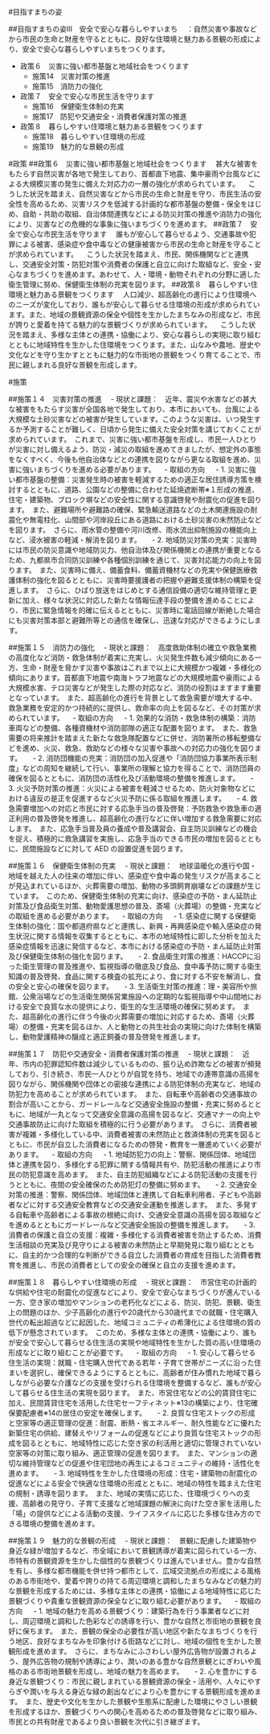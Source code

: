 #目指すまちの姿 

##目指すまちの姿Ⅲ　安全で安心な暮らしやすいまち
　：自然災害や事故などから市民の生命と財産を守るとともに、良好な住環境と魅力ある景観の形成により、安全で安心な暮らしやすいまちをつくります。
 - 政策６　災害に強い都市基盤と地域社会をつくります
   - 施策14　災害対策の推進 
   - 施策15　消防力の強化 
 - 政策７　安全で安心な市民生活を守ります
   - 施策16　保健衛生体制の充実 
   - 施策17　防犯や交通安全・消費者保護対策の推進 
 - 政策８　暮らしやすい住環境と魅力ある景観をつくります
   - 施策18　暮らしやすい住環境の形成 
   - 施策19　魅力的な景観の形成 





#政策
##政策６　災害に強い都市基盤と地域社会をつくります
　甚大な被害をもたらす自然災害が各地で発生しており、首都直下地震、集中豪雨や台風などによる大規模災害の発生に備えた対応力の一層の強化が求められています。
　こうした状況を踏まえ、自然災害などから市民の生命と財産を守り、市民生活の安全性を高めるため、災害リスクを低減する計画的な都市基盤の整備・保全をはじめ、自助・共助の取組、自治体間連携などによる防災対策の推進や消防力の強化により、災害などの危機的な事象に強いまちづくりを進めます。
##政策７　安全で安心な市民生活を守ります
　誰もが安心して暮らせるよう、交通事故や犯罪による被害、感染症や食中毒などの健康被害から市民の生命と財産を守ることが求められています。
　こうした状況を踏まえ、市民、関係機関などと連携し、交通安全対策・防犯対策や消費者の保護と自立に向けた取組など、安全・安心なまちづくりを進めます。あわせて、人・環境・動物それぞれの分野に適した衛生管理に努め、保健衛生体制の充実を図ります。
##政策８　暮らしやすい住環境と魅力ある景観をつくります
　人口減少、超高齢化の進行により住環境へのニーズが変化しており、誰もが安心して暮らせる住環境の形成が求められています。また、地域の景観資源の保全や個性を生かしたまちなみの形成など、市民が誇りと愛着を持てる魅力的な景観づくりが求められています。
　こうした状況を踏まえ、多様な主体との連携・協働により、安心な暮らしの実現に取り組むとともに地域特性を生かした住環境をつくります。また、山なみや農地、歴史や文化などを守り生かすとともに魅力的な市街地の景観をつくり育てることで、市民に親しまれる良好な景観を形成します。



#施策

##施策１４　災害対策の推進 
　- 現状と課題：　近年、震災や水害などの甚大な被害をもたらす災害が全国各地で発生しており、本市においても、台風による大規模な土砂災害などの被害が発生しています。このような災害は、いつ発生するか予測することが難しく、日頃から発生に備えた安全対策を講じておくことが求められています。　これまで、災害に強い都市基盤を形成し、市民一人ひとりが災害に対し備えるよう、防災・減災の取組を進めてきましたが、想定外の事態をなくすべく、今後も他自治体などとの連携を図りながら更なる取組を進め、災害に強いまちづくりを進める必要があります。
　- 取組の方向
　 - 1. 災害に強い都市基盤の整備：災害発生時の被害を軽減するための適正な居住誘導方策を検討するとともに、道路、公園などの整備に合わせた延焼遮断帯※１形成の推進、住宅・建築物、ブロック塀などの安全性に関する意識啓発や耐震化の促進を図ります。　また、避難場所や避難路の確保、緊急輸送道路などの土木関連施設の耐震化や無電柱化、山間部や河岸段丘にある道路における土砂災害の未然防止などを図ります。　さらに、雨水管の整備や河川改修、雨水流出抑制施設の機能向上など、浸水被害の軽減・解消を図ります。
　 - 2. 地域防災対策の充実：災害時には市民の防災意識や地域防災力、他自治体及び関係機関との連携が重要となるため、九都県市合同防災訓練や各種個別訓練を通じて、災害対応能力の向上を図ります。　また、災害時に備え、備蓄食料、備蓄資機材などの充実や保健医療救護体制の強化を図るとともに、災害時要援護者の把握や避難支援体制の構築を促進します。　さらに、ひばり放送をはじめとする通信設備の適切な維持管理と更新に加え、様々な状況に対応した新たな情報伝達手段の整備を進めることにより、市民に緊急情報を的確に伝えるとともに、災害時に電話回線が断絶した場合にも災害対策本部と避難所等との通信を確保し、迅速な対応ができるようにします。

##施策１５　消防力の強化 
　- 現状と課題：　高度救助体制の確立や救急業務の高度化など消防・救急体制が着実に充実し、火災発生件数も減少傾向にある一方、生命・財産を脅かす災害や事故はこれまで以上に大規模かつ複雑・多様化の傾向にあります。首都直下地震や南海トラフ地震などの大規模地震や豪雨による大規模水害、テロ災害などが発生した際の対応など、消防の役割はますます重要となっています。　また、超高齢化の進行を背景として救急需要が増大する中、救急業務を安定的かつ持続的に提供し、救命率の向上を図るなど、その対策が求められています。
　- 取組の方向
　 - 1. 効果的な消防・救急体制の構築：消防車両などの整備、各種資機材や消防部隊の適正な配置を図ります。　また、救急需要の将来推計を踏まえた新たな救急隊配置などに併せ、消防署所の移転整備などを進め、火災、救急、救助などの様々な災害や事故への対応力の強化を図ります。
　 - 2. 消防団機能の充実：消防団の加入促進や「消防団協力事業所表示制度」などの周知を継続して行い、事業所の理解と協力を得ることで、消防団員の確保を図るとともに、消防団の活性化及び活動環境の整備を推進します。
　 - 3. 火災予防対策の推進：火災による被害を軽減させるため、防火対象物などにおける違反の是正を促進するなど火災予防に係る取組を推進します。
　 - 4. 救急需要増加への対応と市民に対する応急手当の普及啓発：予防救急や救急車の適正利用の普及啓発を推進し、超高齢化の進行などに伴い増加する救急需要に対応します。　また、応急手当普及員の養成や普及講習会、自主防災訓練などの機会を捉え、積極的に救急講習を実施し、応急手当のできる市民の増加を図るとともに、民間施設などに対して AED の設置促進を図ります。

##施策１６　保健衛生体制の充実 
　- 現状と課題：　地球温暖化の進行や国・地域を越えた人の往来の増加に伴い、感染症や食中毒の発生リスクが高まることが見込まれているほか、火葬需要の増加、動物の多頭飼育崩壊などの課題が生じています。　このため、保健衛生体制の充実に向け、感染症の予防・まん延防止対策及び食品衛生対策、動物愛護思想の普及、斎場（火葬場）の整備・充実などの取組を進める必要があります。
　- 取組の方向
　 - 1. 感染症に関する保健衛生体制の強化：国や都道府県などと連携し、新興・再興感染症や輸入感染症の発生状況に関する情報を収集するとともに、本市の地域特性に即した分析を加えた感染症情報を迅速に発信するなど、本市における感染症の予防・まん延防止対策及び保健衛生体制の強化を図ります。
　 - 2. 食品衛生対策の推進：HACCPに沿った衛生管理の普及推進や、監視指導の徹底及び食品、食中毒予防に関する衛生知識の普及啓発、食品に関する検査の拡充により、食に対する不安を解消し、食の安全と安心の確保を図ります。
　 - 3. 生活衛生対策の推進：理・美容所や旅館、公衆浴場などの生活衛生関係営業施設への定期的な監視指導や中山間地における安全で良質な水の提供により、衛生的な生活環境の確保に努めます。　また、超高齢化の進行に伴う今後の火葬需要の増加に対応するため、斎場（火葬場）の整備・充実を図るほか、人と動物との共生社会の実現に向けた体制を構築し、動物愛護精神の醸成と適正飼養の普及啓発を推進します。

##施策１７　防犯や交通安全・消費者保護対策の推進 
　- 現状と課題：　近年、市内の犯罪認知件数は減少しているものの、振り込め詐欺などの被害が頻発しており、引き続き、市民一人ひとりが自覚を持ち、地域での連帯意識の高揚を図りながら、関係機関や団体との密接な連携による防犯体制の充実など、地域の防犯力を高めることが求められています。　また、自転車や高齢者の交通事故の割合が高いことから、ガードレールなど交通安全施設の整備・充実に努めるとともに、地域が一丸となって交通安全意識の高揚を図るなど、交通マナーの向上や交通事故防止に向けた取組を積極的に行う必要があります。　さらに、消費者被害が複雑・多様化している中、消費者被害の未然防止と救済体制の充実を図るとともに、市民が自立した消費者になるための啓発・教育を一層進めていく必要があります。
　- 取組の方向
　 - 1. 地域防犯力の向上：警察、関係団体、地域団体と連携を図り、多様化する犯罪に関する情報共有や、防犯活動の推進により市民の防犯意識を高めます。　また、自主防犯組織などによる防犯活動の支援を行うとともに、夜間の安全確保のため防犯灯の整備に努めます。
　 - 2. 交通安全対策の推進：警察、関係団体、地域団体と連携して自転車利用者、子どもや高齢者などに対する交通安全教育などの交通安全運動を推進します。　また、多発する自転車や高齢者による事故の根絶に向け、交通安全意識の高揚を図る取組などを進めるとともにガードレールなど交通安全施設の整備を推進します。
　 - 3. 消費者の保護と自立の支援：複雑・多様化する消費者被害を防止するため、消費生活相談の充実及び見守りによる被害の未然防止と早期発見に取り組むとともに、自主的かつ合理的な判断ができる自立した消費者の育成を目指した消費者教育を推進し、市民の消費者としての安全の確保と自立の支援を進めます。

##施策１８　暮らしやすい住環境の形成
　- 現状と課題：　市営住宅の計画的な供給や住宅の耐震化の促進などにより、安全で安心なまちづくりが進んでいる一方、空き家の増加やマンションの老朽化などによる、防災、防犯、景観、衛生上の問題のほか、少子高齢化の進行や20歳代から30歳代までの就職・住宅購入世代の転出超過などに起因した、地域コミュニティの希薄化による住環境の質の低下が懸念されています。　このため、多様な主体との連携・協働により、誰もが安全で安心して暮らせる住生活の実現や地域特性を生かした質の高い住環境の形成などに取り組むことが必要です。
　- 取組の方向
　 - 1. 安心して暮らせる住生活の実現：就職・住宅購入世代である若年・子育て世帯がニーズに沿った住まいを選択し、確保できるようにするとともに、高齢者が住み慣れた地域で暮らしながら必要な介護などの支援を受けられる住環境を整備するなど、誰もが安心して暮らせる住生活の実現を図ります。　また、市営住宅などの公的賃貸住宅に加え、民間賃貸住宅を活用した住宅セーフティネット※13の構築により、住宅確保要配慮者※14の居住の安定を確保します。
　 - 2. 良質な住宅ストックの形成と空家等の適正管理の促進：耐震、断熱・省エネルギー、耐久性能などに優れた新築住宅の供給、建替えやリフォームの促進などにより良質な住宅ストックの形成を図るとともに、地域特性に応じた空き家の利活用と適切に管理されていない空家等の対策に取り組み、適正管理の促進を図ります。　また、マンションの適切な維持管理などの促進や住宅団地の再生によるコミュニティの維持・活性化を進めます。
　 - 3. 地域特性を生かした住環境の形成：住宅・建築物の耐震化の促進などによる安全で快適な住環境の形成とともに、地域の特性を踏まえた住宅の規制・誘導を図ります。　また、地域の実情に応じた、住環境づくりへの支援、高齢者の見守り、子育て支援など地域課題の解決に向けた空き家を活用した「場」の提供などによる活動の支援、ライフスタイルに応じた多様な住み方のできる環境の整備を進めます。

##施策１９　魅力的な景観の形成 
　- 現状と課題：　景観に配慮した建築物や身近な緑が増加するなど、市全域において景観誘導が着実に図られている一方、市特有の景観資源を生かした個性的な景観づくりは進んでいません。豊かな自然を有し、多様な都市機能を併せ持つ都市として、広域交流拠点の形成による風格のある市街地や、愛着や誇りの持てる周辺環境と調和したまちなみなどの魅力的な景観を形成するためには、多様な主体との連携・協働による地域特性に応じた景観づくりや貴重な景観資源の保全などに取り組む必要があります。
　- 取組の方向
　 - 1. 地域の魅力を高める景観づくり：建築行為を行う事業者などに対し、周辺環境と調和した色彩などの誘導を行い、豊かな自然と市街地の景観を良好に保ちます。　また、景観の保全の必要性が高い地区や新たなまちづくりを行う地区、良好なまちなみを印象付ける街路などに対し、地域の個性を生かした景観形成を進めます。　さらに、まちなみにふさわしい屋外広告物が設置されるよう、屋外広告物の規制や誘導により、潤いのある豊かな自然景観とにぎわいや風格のある市街地景観を形成し、地域の魅力を高めます。
　 - 2. 心を豊かにする身近な景観づくり：市民に親しまれている景観資源の保全・活用や、人々にやすらぎや潤いを与える身近な緑の創出などにより心を豊かにする景観形成を進めます。　また、歴史や文化を生かした景観や生態系に配慮した環境にやさしい景観を形成するほか、景観づくりへの関心を高めるための普及啓発などに取り組み、市民との共有財産であるより良い景観を次代に引き継ぎます。

